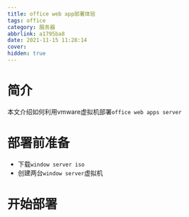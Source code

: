 ```yaml
---
title: office web app部署体验
tags: office
category: 服务器
abbrlink: a1795ba8
date: 2021-11-15 11:28:14
cover:
hidden: true
---
```


# 简介
本文介绍如何利用vmware虚拟机部署`office web apps server`

# 部署前准备
+ 下载`window server iso`
+ 创建两台`window server`虚拟机
# 开始部署